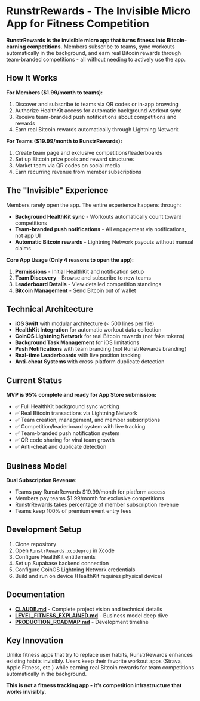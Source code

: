 # RunstrRewards - The Invisible Micro App for Fitness Competition

**RunstrRewards is the invisible micro app that turns fitness into Bitcoin-earning competitions.** Members subscribe to teams, sync workouts automatically in the background, and earn real Bitcoin rewards through team-branded competitions - all without needing to actively use the app.

## How It Works

**For Members ($1.99/month to teams):**
1. Discover and subscribe to teams via QR codes or in-app browsing
2. Authorize HealthKit access for automatic background workout sync
3. Receive team-branded push notifications about competitions and rewards
4. Earn real Bitcoin rewards automatically through Lightning Network

**For Teams ($19.99/month to RunstrRewards):**
1. Create team page and exclusive competitions/leaderboards 
2. Set up Bitcoin prize pools and reward structures
3. Market team via QR codes on social media
4. Earn recurring revenue from member subscriptions

## The "Invisible" Experience

Members rarely open the app. The entire experience happens through:
- **Background HealthKit sync** - Workouts automatically count toward competitions
- **Team-branded push notifications** - All engagement via notifications, not app UI
- **Automatic Bitcoin rewards** - Lightning Network payouts without manual claims

**Core App Usage (Only 4 reasons to open the app):**
1. **Permissions** - Initial HealthKit and notification setup
2. **Team Discovery** - Browse and subscribe to new teams  
3. **Leaderboard Details** - View detailed competition standings
4. **Bitcoin Management** - Send Bitcoin out of wallet

## Technical Architecture

- **iOS Swift** with modular architecture (< 500 lines per file)
- **HealthKit Integration** for automatic workout data collection
- **CoinOS Lightning Network** for real Bitcoin rewards (not fake tokens)
- **Background Task Management** for iOS limitations
- **Push Notifications** with team branding (not RunstrRewards branding)
- **Real-time Leaderboards** with live position tracking
- **Anti-cheat Systems** with cross-platform duplicate detection

## Current Status

**MVP is 95% complete and ready for App Store submission:**
- ✅ Full HealthKit background sync working
- ✅ Real Bitcoin transactions via Lightning Network
- ✅ Team creation, management, and member subscriptions
- ✅ Competition/leaderboard system with live tracking
- ✅ Team-branded push notification system
- ✅ QR code sharing for viral team growth
- ✅ Anti-cheat and duplicate detection

## Business Model

**Dual Subscription Revenue:**
- Teams pay RunstrRewards $19.99/month for platform access
- Members pay teams $1.99/month for exclusive competitions
- RunstrRewards takes percentage of member subscription revenue
- Teams keep 100% of premium event entry fees

## Development Setup

1. Clone repository
2. Open `RunstrRewards.xcodeproj` in Xcode
3. Configure HealthKit entitlements
4. Set up Supabase backend connection
5. Configure CoinOS Lightning Network credentials
6. Build and run on device (HealthKit requires physical device)

## Documentation

- **[CLAUDE.md](CLAUDE.md)** - Complete project vision and technical details
- **[LEVEL_FITNESS_EXPLAINED.md](LEVEL_FITNESS_EXPLAINED.md)** - Business model deep dive
- **[PRODUCTION_ROADMAP.md](PRODUCTION_ROADMAP.md)** - Development timeline

## Key Innovation

Unlike fitness apps that try to replace user habits, RunstrRewards enhances existing habits invisibly. Users keep their favorite workout apps (Strava, Apple Fitness, etc.) while earning real Bitcoin rewards for team competitions automatically in the background.

**This is not a fitness tracking app - it's competition infrastructure that works invisibly.**